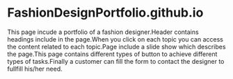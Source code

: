 # FashionDesignPortfolio.github.io
This page incude a portfolio of a fashion designer.Header contains headings include in the page.When you click on each topic you can access the content related to each topic.Page include a slide show which describes the page.This page contains different types of button to achieve different types of tasks.Finally a customer can fill the form to contact the designer to fullfill his/her need.
